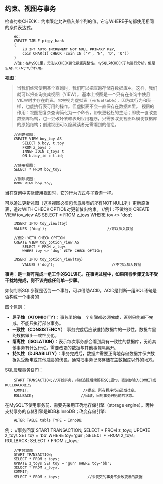 ## 约束、视图与事务

检查约束CHECK：约束限定允许插入某个列的值。它与WHERE子句都使用相同的条件表达式。

		ex: 
		CREATE TABLE piggy_bank
		(
			id INT AUTO_INCREMENT NOT NULL PRIMARY KEY,
			coin CHAR(1) CHECK (coin IN ('P', 'N', 'D', 'Q'))
		)
		//注：在MySQL里，无法以CHECK强化数据完整性。MySQL对CHECK子句进行分析，但是忽略CHECK子句的作用。

**视图：**
>当我们经常使用某个查询时，我们可以把查询存储在数据库中。这样，我们就可以把查询变成视图（VIEW）。  基本上视图是一个只有在查询中使用VIEW时才存在的表。它被视为虚拟表（virtual table），因为其行为和表一样，也能执行表可用的操作。但虚拟表不会一直保存在数据库里。 
> 视图的作用：视图把复杂查询简化为一个命令，带来更轻松的生活；即使一直改变数据库结构，也不会破坏依赖表的应用程序，只需要改变视图以模仿数据库的原始结构；创建视图可以隐藏读者无需看到的信息。

		//创建视图：
		CREATE VIEW boy_toy AS
			SELECT b.boy, t.toy
			FROM z_boys b 
			INNER JOIN z_toys t
			ON b.toy_id = t.id;
	
		//使用视图：
		SELECT * FROM boy_toy;
		
		//删除视图：
		DROP VIEW boy_toy;

当在查询中实际使用视图时，它的行为方式与子查询一样。

可以通过更新视图（这类视图必须包含底层表的所有NOT NULL列）更新原始表，通过WITH CHECK OPTION对更新做出约束。
		//例1：不做约束
		CREATE VIEW toy_view AS
			SELECT * FROM z_toys
			WHERE toy <> 'dog'; 
	
		INSERT INTO toy_view(toy)
		VALUES ('dog');                            //可以插入数据
		
		//例2：WITH CHECK OPTION
		CREATE VIEW toy_option_view AS
			SELECT * FROM z_toys
			WHERE toy <> 'dog' WITH CHECK OPTION; 
		
		INSERT INTO toy_option_view(toy)
			VALUES ('dog');                          //不可以插入数据

**事务：是一群可完成一组工作的SQL语句。在事务过程中，如果所有步骤无法不受干扰地完成，则不该完成任何单一步骤。** 

如何判断SQL步骤是否为一个事务，可以借助ACID。ACID是判断一组SQL语句是否构成一个事务的

四个原则：
* **原子性（ATOMICITY）**：事务里的每一个步骤都必须完成，否则只能都不完成。不能只执行部分事务。  
* **一致性（CONSISTENCY）**：事务完成后应该维持数据库的一致性。数据库里的数据做出一致性变化。  
* **隔离性（ISOLATION）**：表示每次事务都会看到具有一致性的数据库，无论其他事务有什么行动。需要改变的数据与其他事务隔离开。  
* **持久性（DURABILITY）**：事务完成后，数据库需要正确地存储数据并保护数据免受断电或其他威胁的伤害。通常把事务记录存储在主数据库以外的地方。

SQL管理事务语句：

		START TRANSACTION;//开始事务，持续追踪后续所有SQL语句，直到你输入COMMIT或ROLLBACK为止。
		COMMIT;                         //提交，所有程序代码造成改变。
		ROLLBACK;                      //回滚，回到事务开始前的状态。

在MySQL下使用事务前，需要先采用正确地存储引擎（storage engine）。两种支持事务的存储引擎是BDB和InnoDB；改变存储引擎: 

		ALTER TABLE table TYPE = InnoDB;

例：
		//事务回滚
		START TRANSACTION;
		SELECT * FROM z_toys;
		UPDATE z_toys SET toy = 'bb' WHERE toy='gun';
		SELECT * FROM z_toys;
		ROLLBACK;
		SELECT * FROM z_toys;
	
		//事务提交
		START TRANSACTION;
		SELECT * FROM z_toys;
		UPDATE z_toys SET toy = 'gun' WHERE toy='bb';
		SELECT * FROM z_toys;
		COMMIT;
		SELECT * FROM z_toys;             //未提交的事务不会改变表的数据